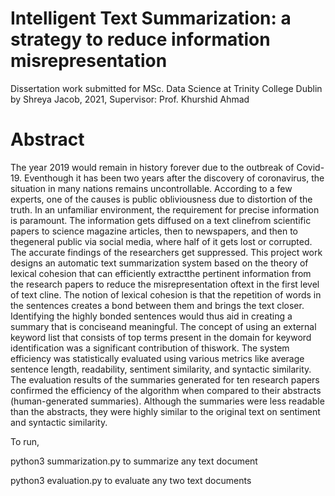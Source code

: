 # Intelligent Text Summarization:  a strategy to reduce information misrepresentation

Dissertation work submitted for MSc. Data Science at Trinity College Dublin by Shreya Jacob, 2021, Supervisor: Prof. Khurshid Ahmad

# Abstract
The year 2019 would remain in history forever due to the outbreak of Covid-19.  Eventhough it has been two years after the discovery of coronavirus,  the situation in many nations remains uncontrollable.  According to a few experts, one of the causes is public obliviousness due to distortion of the truth.  In an unfamiliar environment, the requirement for precise information is paramount.  The information gets diffused on a text clinefrom scientific papers to science magazine articles, then to newspapers, and then to thegeneral  public  via  social  media,  where  half  of  it  gets  lost  or  corrupted.   The  accurate findings of the researchers get suppressed.  This project work designs an automatic text summarization system based on the theory of lexical cohesion that can efficiently extractthe  pertinent  information  from  the  research  papers  to  reduce  the  misrepresentation  oftext in the first level of text cline.  The notion of lexical cohesion is that the repetition of words in the sentences creates a bond between them and brings the text closer.  Identifying the highly bonded sentences would thus aid in creating a summary that is conciseand meaningful.  The concept of using an external keyword list that consists of top terms present  in  the  domain  for  keyword  identification  was  a  significant  contribution  of  thiswork.  The system efficiency was statistically evaluated using various metrics like average sentence length, readability, sentiment similarity, and syntactic similarity.  The evaluation results of the summaries generated for ten research papers confirmed the efficiency of the algorithm when compared to their abstracts (human-generated summaries).  Although the summaries were less readable than the abstracts, they were highly similar to the original text on sentiment and syntactic similarity.

To run,

python3 summarization.py to summarize any text document

python3 evaluation.py to evaluate any two text documents
